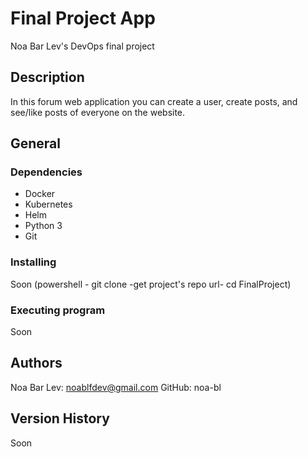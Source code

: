 # Final Project App
Noa Bar Lev's DevOps final project

## Description
In this forum web application you can create a user, create posts, and see/like posts of everyone on the website.


## General
### Dependencies
- Docker
- Kubernetes
- Helm
- Python 3
- Git

### Installing

Soon 
(powershell - git clone -get project's repo url-
cd FinalProject)

### Executing program
Soon

## Authors
 Noa Bar Lev: noablfdev@gmail.com
 GitHub: noa-bl

## Version History
Soon

